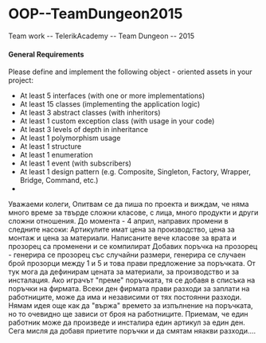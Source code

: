 # OOP--TeamDungeon2015
Team work -- TelerikAcademy -- Team Dungeon -- 2015

####  General Requirements  
Please define and implement the following object - oriented assets in your project:
 * At least 5 interfaces (with one or more implementations)
 * At least 15 classes (implementing the application logic)
 * At least 3 abstract classes (with inheritors)
 * At least 1 custom exception class (with usage in your code)
 * At least 3 levels of depth in inheritance
 * At least 1 polymorphism usage
 * At least 1 structure
 * At least 1 enumeration
 * At least 1 event (with subscribers)
 * At least 1 design pattern (e.g. Composite, Singleton, Factory, Wrapper, Bridge, Command, etc.)
 * 
 Уважаеми колеги,
Опитвам се да пиша по проекта и виждам, че няма много време за твърде сложни класове, с лица, много продукти и други сложни отношения. До момента - 4 април, направих промени в следните насоки:
Артикулите имат цена за производство, цена за монтаж и цена за материали. Написаните вече класове за врата и прозорец са променени и се компилират
Добавих поръчка на прозорец - генерира се прозорец със случайни размери, генерира се случаен брой прозорци между 1 и 5 и това прави предложение за поръчката. От тук мога да дефинирам цената за материали, за производство и за инсталация. 
Ако играчът "преме" поръчката, тя се добавя в списъка на поръчки на фирмата. Всеки ден фирмата прави разходи за заплати на работниците, може да има и независими от тях постоянни разходи. Нямам идея още как да "вържа" времето за изпълнение на поръчката, но то очевидно ще зависи от броя на работниците. Приемам, че един работник може да произведе и инсталира един артикул за един ден. Сега мисля да добавя приетите поръчки и да смятам няакви разходи....
